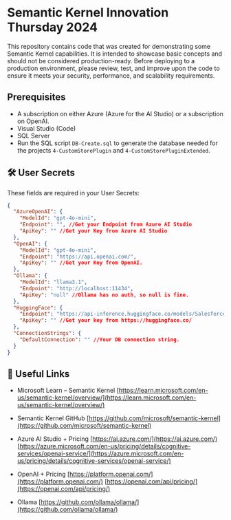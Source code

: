 ﻿# Semantic Kernel Innovation Thursday 2024

This repository contains code that was created for demonstrating some Semantic Kernel capabilities.
It is intended to showcase basic concepts and should not be considered production-ready. 
Before deploying to a production environment, please review, test, and improve upon the code to ensure it meets your security, performance, and scalability requirements.

## Prerequisites

- A subscription on either Azure (Azure for the AI Studio) or a subscription on OpenAI.
- Visual Studio (Code)
- SQL Server
- Run the SQL script `DB-Create.sql` to generate the database needed for the projects `4-CustomStorePlugin` and `4-CustomStorePluginExtended`.


## 🛠 User Secrets

These fields are required in your User Secrets:
```json
{
  "AzureOpenAI": {
    "ModelId": "gpt-4o-mini",
    "Endpoint": "", //Get your Endpoint from Azure AI Studio
    "ApiKey": "" //Get your Key from Azure AI Studio
  },
  "OpenAI": {
    "ModelId": "gpt-4o-mini",
    "Endpoint": "https://api.openai.com/",
    "ApiKey": "" //Get your Key from OpenAI.
  },
  "Ollama": {
    "ModelId": "llama3.1",
    "Endpoint": "http://localhost:11434",
    "ApiKey": "null" //Ollama has no auth, so null is fine.
  },
  "HuggingFace": {
    "Endpoint": "https://api-inference.huggingface.co/models/Salesforce/blip-image-captioning-base",
    "ApiKey": "" //Get your key from https://huggingface.co/
  },
  "ConnectionStrings": {
    "DefaultConnection": "" //Your DB connection string.
  }
}
```


## 🔗 Useful Links

- Microsoft Learn – Semantic Kernel
	[https://learn.microsoft.com/en-us/semantic-kernel/overview/](https://learn.microsoft.com/en-us/semantic-kernel/overview/)

- Semantic Kernel GitHub
	[https://github.com/microsoft/semantic-kernel](https://github.com/microsoft/semantic-kernel)

- Azure AI Studio + Pricing
	[https://ai.azure.com/](https://ai.azure.com/)
	[https://azure.microsoft.com/en-us/pricing/details/cognitive-services/openai-service/](https://azure.microsoft.com/en-us/pricing/details/cognitive-services/openai-service/)

- OpenAI + Pricing
	[https://platform.openai.com/](https://platform.openai.com/)
	[https://openai.com/api/pricing/](https://openai.com/api/pricing/)

- Ollama
	[https://github.com/ollama/ollama/](https://github.com/ollama/ollama/)